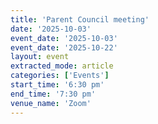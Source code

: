 ```yaml
---
title: 'Parent Council meeting'
date: '2025-10-03'
event_date: '2025-10-03'
event_date: '2025-10-22'
layout: event
extracted_mode: article
categories: ['Events']
start_time: '6:30 pm'
end_time: '7:30 pm'
venue_name: 'Zoom'
---
```


